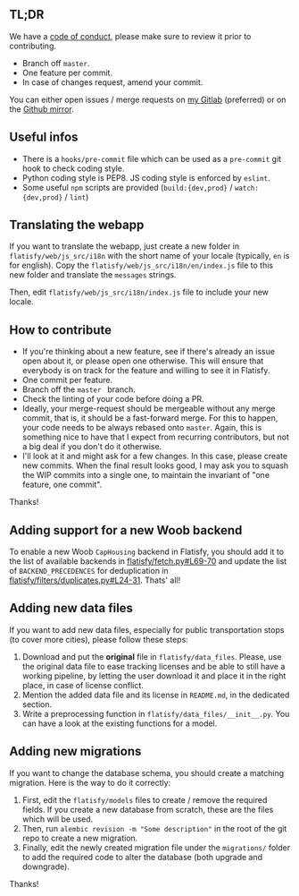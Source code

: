 ## TL;DR

We have a [code of conduct](CodeOfConduct.md), please make sure to review it
prior to contributing.

* Branch off `master`.
* One feature per commit.
* In case of changes request, amend your commit.

You can either open issues / merge requests on [my
Gitlab](https://git.phyks.me/Phyks/flatisfy/) (preferred) or on the [Github
mirror](https://github.com/phyks/flatisfy).


## Useful infos

* There is a `hooks/pre-commit` file which can be used as a `pre-commit` git
  hook to check coding style.
* Python coding style is PEP8. JS coding style is enforced by `eslint`.
* Some useful `npm` scripts are provided (`build:{dev,prod}` /
  `watch:{dev,prod}` / `lint`)


## Translating the webapp

If you want to translate the webapp, just create a new folder in
`flatisfy/web/js_src/i18n` with the short name of your locale (typically, `en`
is for english). Copy the `flatisfy/web/js_src/i18n/en/index.js` file to this
new folder and translate the `messages` strings.

Then, edit `flatisfy/web/js_src/i18n/index.js` file to include your new
locale.


## How to contribute

* If you're thinking about a new feature, see if there's already an issue open
  about it, or please open one otherwise. This will ensure that everybody is on
  track for the feature and willing to see it in Flatisfy.
* One commit per feature.
* Branch off the `master ` branch.
* Check the linting of your code before doing a PR.
* Ideally, your merge-request should be mergeable without any merge commit, that
  is, it should be a fast-forward merge. For this to happen, your code needs to
  be always rebased onto `master`. Again, this is something nice to have that
  I expect from recurring contributors, but not a big deal if you don't do it
  otherwise.
* I'll look at it and might ask for a few changes. In this case, please create
  new commits. When the final result looks good, I may ask you to squash the
  WIP commits into a single one, to maintain the invariant of "one feature, one
  commit".

Thanks!


## Adding support for a new Woob backend

To enable a new Woob `CapHousing` backend in Flatisfy, you should add it to
the list of available backends in
[flatisfy/fetch.py#L69-70](https://git.phyks.me/Phyks/flatisfy/blob/master/flatisfy/fetch.py#L69-70)
and update the list of `BACKEND_PRECEDENCES` for deduplication in
[flatisfy/filters/duplicates.py#L24-31](https://git.phyks.me/Phyks/flatisfy/blob/master/flatisfy/filters/duplicates.py#L24-31).
Thats' all!


## Adding new data files

If you want to add new data files, especially for public transportation stops
(to cover more cities), please follow these steps:

1. Download and put the **original** file in `flatisfy/data_files`. Please,
   use the original data file to ease tracking licenses and be able to still
   have a working pipeline, by letting the user download it and place it in
   the right place, in case of license conflict.
2. Mention the added data file and its license in `README.md`, in the
   dedicated section.
3. Write a preprocessing function in `flatisfy/data_files/__init__.py`. You
   can have a look at the existing functions for a model.


## Adding new migrations

If you want to change the database schema, you should create a matching
migration. Here is the way to do it correctly:

1. First, edit the `flatisfy/models` files to create / remove the required
   fields. If you create a new database from scratch, these are the files
   which will be used.
2. Then, run `alembic revision -m "Some description"` in the root of the git
   repo to create a new migration.
3. Finally, edit the newly created migration file under the `migrations/`
   folder to add the required code to alter the database (both upgrade and
   downgrade).


Thanks!
